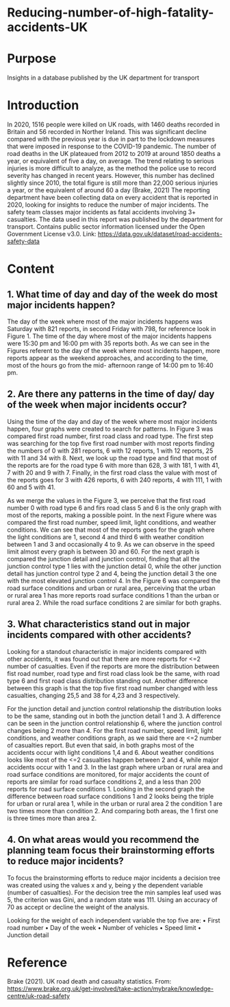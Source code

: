 # Reducing-number-of-high-fatality-accidents-UK

# Purpose

Insights in a database published by the UK department for transport 

# Introduction

In 2020, 1516 people were killed on UK roads, with 1460 deaths recorded in Britain and 56 recorded in Norther Ireland. This was significant decline compared with the previous year is due in part to the lockdown measures that were imposed in response to the COVID-19 pandemic.  The number of road deaths in the UK plateaued from 2012 to 2019 at around 1850 deaths a year, or equivalent of five a day, on average.
The trend relating to serious injuries is more difficult to analyze, as the method the police use to record severity has changed in recent years. However, this number has declined slightly since 2010, the total figure is still more than 22,000 serious injuries a year, or the equivalent of around 60 a day (Brake, 2021)
The reporting department have been collecting data on every accident that is reported in 2020, looking for insights to reduce the number of major incidents. The safety team classes major incidents as fatal accidents involving 3+ casualties.
The data used in this report was published by the department for transport. Contains public sector information licensed under the Open Government License v3.0. Link: https://data.gov.uk/dataset/road-accidents-safety-data 

# Content

## 1.	What time of day and day of the week do most major incidents happen?

The day of the week where most of the major incidents happens was Saturday with 821 reports, in second Friday with 798, for reference look in Figure 1. 
The time of the day where most of the major incidents happens were 15:30 pm and 16:00 pm with 35 reports both. 
As we can see in the Figures referent to the day of the week where most incidents happen, more reports appear as the weekend approaches, 
and according to the time, most of the hours go from the mid- afternoon range of 14:00 pm to 16:40 pm.

## 2.	Are there any patterns in the time of day/ day of the week when major incidents occur?

Using the time of the day and day of the week where most major incidents happen, four graphs were created to search for patterns.
In Figure 3 was compared first road number, first road class and road type. 
The first step was searching for the top five first road number with most reports finding the numbers of 0 with 281 reports, 
6 with 12 reports, 1 with 12 reports, 25 with 11 and 34 with 8. 
Next, we look up the road type and find that most of the reports are for the road type 6 with more than 628, 3 with 181, 1 with 41, 7 with 20 and 9 with 7. 
Finally, in the first road class the value with most of the reports goes for 3 with 426 reports, 6 with 240 reports, 4 with 111, 1 with 60 and 5 with 41.

As we merge the values in the Figure 3, we perceive that the first road number 0 with road type 6 and firs road class 5 and 6 is the only graph with most of the reports, 
making a possible point.
In the next Figure where was compared the first road number, speed limit, light conditions, and weather conditions. 
We can see that most of the reports goes for the graph where the light conditions are 1, second 4 and third 6 with weather condition between 1 and 3 and occasionally 4 to 9. 
As we can observe in the speed limit almost every graph is between 30 and 60.
For the next graph is compared the junction detail and junction control, finding that all the junction control type 1 lies with the junction detail 0, 
while the other junction detail has junction control type 2 and 4, being the junction detail 3 the one with the most elevated junction control 4. 
In the Figure 6 was compared the road surface conditions and urban or rural area, 
perceiving that the urban or rural area 1 has more reports road surface conditions 1 than the urban or rural area 2. 
While the road surface conditions 2 are similar for both graphs. 

## 3.	What characteristics stand out in major incidents compared with other accidents?

Looking for a standout characteristic in major incidents compared with other accidents, it was found out that there are more reports for <=2 number of casualties. 
Even if the reports are more the distribution between fist road number, road type and first road class look be the same, with road type 6 
and first road class distribution standing out. Another difference between this graph is that the top five first road number changed with less casualties, 
changing 25,5 and 38 for 4,23 and 3 respectively. 

For the junction detail and junction control relationship the distribution looks to be the same, standing out in both the junction detail 1 and 3. 
A difference can be seen in the junction control relationship 6, where the junction control changes being 2 more than 4.
For the first road number, speed limit, light conditions, and weather conditions graph, as we said there are <=2 number of casualties report. 
But even that said, in both graphs most of the accidents occur with light conditions 1,4 and 6. 
About weather conditions looks like most of the <=2 casualties happen between 2 and 4, while major accidents occur with 1 and 3.
In the last graph where urban or rural area and road surface conditions are monitored, 
for major accidents the count of reports are similar for road surface conditions 2, and a less than 200 reports for road surface conditions 1. 
Looking in the second graph the difference between road surface conditions 1 and 2 looks being the triple for urban or rural area 1, 
while in the urban or rural area 2 the condition 1 are two times more than condition 2. And comparing both areas, the 1 first one is three times more than area 2. 

## 4.	On what areas would you recommend the planning team focus their brainstorming efforts to reduce major incidents?

To focus the brainstorming efforts to reduce major incidents a decision tree was created using the values x and y, being y the dependent variable (number of casualties). 
For the decision tree the min samples leaf used was 5, the criterion was Gini, and a random state was 111. 
Using an accuracy of 70 as accept or decline the weight of the analysis.

Looking for the weight of each independent variable the top five are:
•	First road number
•	Day of the week
•	Number of vehicles
•	Speed limit
•	Junction detail

# Reference
Brake (2021). UK road death and casualty statistics. From: https://www.brake.org.uk/get-involved/take-action/mybrake/knowledge-centre/uk-road-safety
